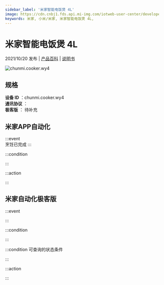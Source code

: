 ```yaml
---
sidebar_label: '米家智能电饭煲 4L'
image: https://cdn.cnbj1.fds.api.mi-img.com/iotweb-user-center/developer_1678870953493IQYGDZOl.png?GalaxyAccessKeyId=AKVGLQWBOVIRQ3XLEW&Expires=9223372036854775807&Signature=yHGwETIHdAziTGceFhD/+ytob+Y=
keywords: 米家, 小米/米家, 米家智能电饭煲 4L, 
---
```

# 米家智能电饭煲 4L

2021/10/20 发布 | [产品百科](https://home.mi.com/webapp/content/baike/product/index.html?model=chunmi.cooker.wy4/) | [说明书](https://home.mi.com/views/introduction.html?model=chunmi.cooker.wy4&region=cn)

![chunmi.cooker.wy4](https://cdn.cnbj1.fds.api.mi-img.com/iotweb-user-center/developer_1678870953493IQYGDZOl.png?GalaxyAccessKeyId=AKVGLQWBOVIRQ3XLEW&Expires=9223372036854775807&Signature=yHGwETIHdAziTGceFhD/+ytob+Y=)

## 规格  
> 
**设备 ID** ：chunmi.cooker.wy4  
**通讯协议** ：  
**极客版**  ： 待补充 


## 米家APP自动化  

:::event  
烹饪已完成
:::

:::condition  

:::

:::action   

:::

## 米家自动化极客版  

:::event  

:::

:::condition  

:::

:::condition 可查询的状态条件  

:::

:::action  

:::

        
